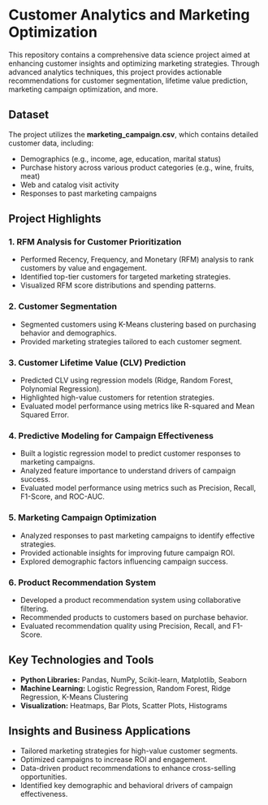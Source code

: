 # Customer Analytics and Marketing Optimization

This repository contains a comprehensive data science project aimed at enhancing customer insights and optimizing marketing strategies. Through advanced analytics techniques, this project provides actionable recommendations for customer segmentation, lifetime value prediction, marketing campaign optimization, and more.

## Dataset

The project utilizes the **marketing_campaign.csv**, which contains detailed customer data, including:
- Demographics (e.g., income, age, education, marital status)
- Purchase history across various product categories (e.g., wine, fruits, meat)
- Web and catalog visit activity
- Responses to past marketing campaigns

## Project Highlights

### 1. RFM Analysis for Customer Prioritization
- Performed Recency, Frequency, and Monetary (RFM) analysis to rank customers by value and engagement.
- Identified top-tier customers for targeted marketing strategies.
- Visualized RFM score distributions and spending patterns.

### 2. Customer Segmentation
- Segmented customers using K-Means clustering based on purchasing behavior and demographics.
- Provided marketing strategies tailored to each customer segment.

### 3. Customer Lifetime Value (CLV) Prediction
- Predicted CLV using regression models (Ridge, Random Forest, Polynomial Regression).
- Highlighted high-value customers for retention strategies.
- Evaluated model performance using metrics like R-squared and Mean Squared Error.

### 4. Predictive Modeling for Campaign Effectiveness
- Built a logistic regression model to predict customer responses to marketing campaigns.
- Analyzed feature importance to understand drivers of campaign success.
- Evaluated model performance using metrics such as Precision, Recall, F1-Score, and ROC-AUC.

### 5. Marketing Campaign Optimization
- Analyzed responses to past marketing campaigns to identify effective strategies.
- Provided actionable insights for improving future campaign ROI.
- Explored demographic factors influencing campaign success.

### 6. Product Recommendation System
- Developed a product recommendation system using collaborative filtering.
- Recommended products to customers based on purchase behavior.
- Evaluated recommendation quality using Precision, Recall, and F1-Score.

## Key Technologies and Tools
- **Python Libraries:** Pandas, NumPy, Scikit-learn, Matplotlib, Seaborn
- **Machine Learning:** Logistic Regression, Random Forest, Ridge Regression, K-Means Clustering
- **Visualization:** Heatmaps, Bar Plots, Scatter Plots, Histograms

## Insights and Business Applications
- Tailored marketing strategies for high-value customer segments.
- Optimized campaigns to increase ROI and engagement.
- Data-driven product recommendations to enhance cross-selling opportunities.
- Identified key demographic and behavioral drivers of campaign effectiveness.
